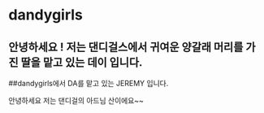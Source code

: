 # dandygirls

## 안녕하세요 ! 저는 댄디걸스에서 귀여운 양갈래 머리를 가진 딸을 맡고 있는 데이 입니다.


##dandygirls에서 DA를 맡고 있는 JEREMY 입니다.

안녕하세요 저는 댄디걸의 아드님 산이에요~~

